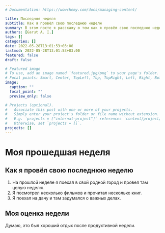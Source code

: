 ```yaml
---
# Documentation: https://wowchemy.com/docs/managing-content/

title: Последняя неделя
subtitle: Как я провёл свою последнюю неделю
summary: В этом посте я расскажу о том как я провёл свою последнюю неделю
authors: [Garut A. I.]
tags: []
categories: []
date: 2022-05-28T13:01:53+03:00
lastmod: 2022-05-28T13:01:53+03:00
featured: false
draft: false

# Featured image
# To use, add an image named `featured.jpg/png` to your page's folder.
# Focal points: Smart, Center, TopLeft, Top, TopRight, Left, Right, BottomLeft, Bottom, BottomRight.
image:
  caption: ""
  focal_point: ""
  preview_only: false

# Projects (optional).
#   Associate this post with one or more of your projects.
#   Simply enter your project's folder or file name without extension.
#   E.g. `projects = ["internal-project"]` references `content/project/deep-learning/index.md`.
#   Otherwise, set `projects = []`.
projects: []
---
```


# Моя прошедшая неделя

## Как я провёл свою последнюю неделю

1. На прошлой неделе я поехал в свой родной город и провел там целую неделю.
2. Я посмотрел несколько фильмов и прочитал несколько книг.
3. Я поехал на дачу и там задумался о важных делах.

## Моя оценка недели

Думаю, это был хороший отдых после продуктивной недели.
